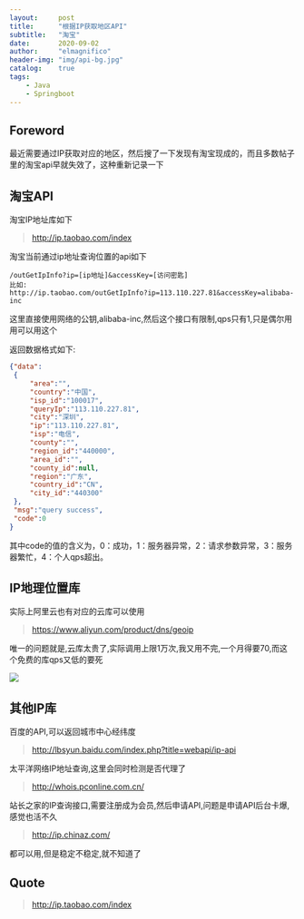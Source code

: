 ```yaml
---
layout:     post
title:      "根据IP获取地区API"
subtitle:   "淘宝"
date:       2020-09-02
author:     "elmagnifico"
header-img: "img/api-bg.jpg"
catalog:    true
tags:
    - Java
    - Springboot
---
```


## Foreword

最近需要通过IP获取对应的地区，然后搜了一下发现有淘宝现成的，而且多数帖子里的淘宝api早就失效了，这种重新记录一下



## 淘宝API

淘宝IP地址库如下

> http://ip.taobao.com/index



淘宝当前通过ip地址查询位置的api如下

```
/outGetIpInfo?ip=[ip地址]&accessKey=[访问密匙]
比如:
http://ip.taobao.com/outGetIpInfo?ip=113.110.227.81&accessKey=alibaba-inc
```

这里直接使用网络的公钥,alibaba-inc,然后这个接口有限制,qps只有1,只是偶尔用用可以用这个



返回数据格式如下:

```json
{"data":
 {
     "area":"",
     "country":"中国",
     "isp_id":"100017",
     "queryIp":"113.110.227.81",
     "city":"深圳",
     "ip":"113.110.227.81",
     "isp":"电信",
     "county":"",
     "region_id":"440000",
     "area_id":"",
     "county_id":null,
     "region":"广东",
     "country_id":"CN",
     "city_id":"440300"
 },
 "msg":"query success",
 "code":0
}
```

其中code的值的含义为，0：成功，1：服务器异常，2：请求参数异常，3：服务器繁忙，4：个人qps超出。



## IP地理位置库

实际上阿里云也有对应的云库可以使用

> https://www.aliyun.com/product/dns/geoip

唯一的问题就是,云库太贵了,实际调用上限1万次,我又用不完,一个月得要70,而这个免费的库qps又低的要死

![](https://img.elmagnifico.tech/static/upload/elmagnifico/zyQWomAapLbVDJO.png)

## 其他IP库

百度的API,可以返回城市中心经纬度

> http://lbsyun.baidu.com/index.php?title=webapi/ip-api

太平洋网络IP地址查询,这里会同时检测是否代理了

> http://whois.pconline.com.cn/

站长之家的IP查询接口,需要注册成为会员,然后申请API,问题是申请API后台卡爆,感觉也活不久

>http://ip.chinaz.com/



都可以用,但是稳定不稳定,就不知道了

## Quote

> http://ip.taobao.com/index